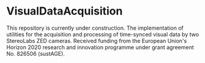 # VisualDataAcquisition
This repository is currently under construction. The implementation of utilities for the acquisition and processing of time-synced visual data by two StereoLabs ZED cameras. Received funding from the European Union's Horizon 2020 research and innovation programme under grant agreement No. 826506 (sustAGE).
